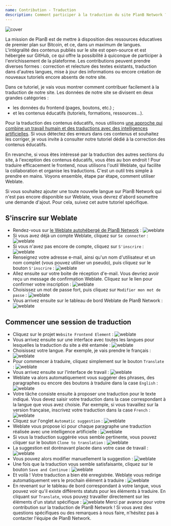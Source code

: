 ```yaml
---
name: Contribution - Traduction
description: Comment participer à la traduction du site PlanB Network ?
---
```

![cover](assets/cover.webp)

La mission de PlanB est de mettre à disposition des ressources éducatives de premier plan sur Bitcoin, et ce, dans un maximum de langues. L'intégralité des contenus publiés sur le site est open-source et est hébergée sur GitHub, ce qui offre la possibilité à quiconque de participer à l'enrichissement de la plateforme. Les contributions peuvent prendre diverses formes : correction et relecture des textes existants, traduction dans d'autres langues, mise à jour des informations ou encore création de nouveaux tutoriels encore absents de notre site.

Dans ce tutoriel, je vais vous montrer comment contribuer facilement à la traduction de notre site. Les données de notre site se divisent en deux grandes catégories : 
- les données du frontend (pages, boutons, etc.) ;
- et les contenus éducatifs (tutoriels, formations, ressources...). 

Pour la traduction des contenus éducatifs, nous utilisons [une approche qui combine un travail humain et des traductions avec des intelligences artificielles](https://github.com/Asi0Flammeus/LLM-Translator). Si vous détectez des erreurs dans ces contenus et souhaitez les corriger, je vous invite à consulter notre tutoriel dédié à la correction des contenus éducatifs.

En revanche, si vous êtes intéressé par la traduction des autres sections du site, à l'exception des contenus éducatifs, vous êtes au bon endroit ! Pour traduire efficacement le frontend, nous utilisons l'outil Weblate, qui facilite la collaboration et organise les traductions. C'est un outil très simple à prendre en mains. Voyons ensemble, étape par étape, comment utiliser Weblate.

Si vous souhaitez ajouter une toute nouvelle langue sur PlanB Network qui n'est pas encore disponible sur Weblate, vous devrez d'abord soumettre une demande d'ajout. Pour cela, suivez cet autre tutoriel spécifique.

## S'inscrire sur Weblate

- Rendez-vous sur [le Weblate autohébergé de PlanB Network](https://weblate.planb.network/) :
![weblate](assets/01.webp)
- Si vous avez déjà un compte Weblate, cliquez sur `Se connecter` :
![weblate](assets/02.webp)
- Si vous n'avez pas encore de compte, cliquez sur `S'inscrire` :
![weblate](assets/03.webp)
- Renseignez votre adresse e-mail, ainsi qu'un nom d'utilisateur et un nom complet (vous pouvez utiliser un pseudo), puis cliquez sur le bouton `S'inscrire` :
![weblate](assets/04.webp)
- Allez ensuite sur votre boite de réception d'e-mail. Vous devriez avoir reçu un message de confirmation Weblate. Cliquez sur le lien pour confirmer votre inscription :
![weblate](assets/05.webp)
- Choisissez un mot de passe fort, puis cliquez sur `Modifier mon mot de passe` :
![weblate](assets/06.webp)
- Vous arrivez ensuite sur le tableau de bord Weblate de PlanB Network : 
![weblate](assets/07.webp)

## Commencer une session de traduction

- Cliquez sur le projet `Website Frontend Element` :
![weblate](assets/08.webp)
- Vous arrivez ensuite sur une interface avec toutes les langues pour lesquelles la traduction du site a été entamée :
![weblate](assets/09.webp)
- Choisissez votre langue. Par exemple, je vais prendre le français :
![weblate](assets/10.webp)
- Pour commencer à traduire, cliquez simplement sur le bouton `Translate` :
![weblate](assets/11.webp)
- Vous arrivez ensuite sur l'interface de travail :
![weblate](assets/12.webp)
- Weblate va alors automatiquement vous suggérer des phrases, des paragraphes ou encore des boutons à traduire dans la case `English` :
![weblate](assets/13.webp)
- Votre tâche consiste ensuite à proposer une traduction pour le texte indiqué. Vous devez saisir votre traduction dans la case correspondant à la langue que vous avez choisie. Par exemple, si vous travaillez sur la version française, inscrivez votre traduction dans la case `French` :
![weblate](assets/14.webp)
- Cliquez sur l'onglet `Automatic suggestion` :
![weblate](assets/15.webp)
- Weblate vous propose ici pour chaque paragraphe une traduction réalisée avec une intelligence artificielle :
![weblate](assets/16.webp)
- Si vous la traduction suggérée vous semble pertinente, vous pouvez cliquer sur le bouton `Clone to translation` :
![weblate](assets/17.webp)
- La suggestion est dorénavant placée dans votre case de travail :
![weblate](assets/18.webp)
- Vous pouvez alors modifier manuellement la suggestion :
![weblate](assets/19.webp)
- Une fois que la traduction vous semble satisfaisante, cliquez sur le bouton `Save and Continue` :
![weblate](assets/20.webp)
- Et voilà ! Votre traduction a bien été enregistrée. Weblate vous redirige automatiquement vers le prochain élément à traduire :
![weblate](assets/21.webp)
- En revenant sur le tableau de bord correspondant à votre langue, vous pouvez voir qu'il existe différents statuts pour les éléments à traduire. En cliquant sur `Translate`, vous pouvez travailler directement sur les éléments d'un statut spécifique :
![weblate](assets/22.webp)
Merci par avance pour votre contribution sur la traduction de PlanB Network ! Si vous avez des questions spécifiques ou des remarques à nous faire, n'hésitez pas à contacter l'équipe de PlanB Network.


